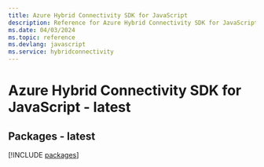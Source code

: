 ```yaml
---
title: Azure Hybrid Connectivity SDK for JavaScript
description: Reference for Azure Hybrid Connectivity SDK for JavaScript
ms.date: 04/03/2024
ms.topic: reference
ms.devlang: javascript
ms.service: hybridconnectivity
---
```

# Azure Hybrid Connectivity SDK for JavaScript - latest
## Packages - latest
[!INCLUDE [packages](hybrid-connectivity-index.md)]
